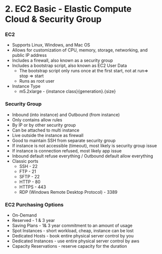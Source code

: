 # **2. EC2 Basic - Elastic Compute Cloud & Security Group**

### EC2

- Supports Linux, Windows, and Mac OS
- Allows for customization of CPU, memory, storage, networking, and public IP address
- Includes a firewall, also known as a security group
- Includes a bootstrap script, also known as EC2 User Data
    - The bootstrap script only runs once at the first start, not at run⇒ stop ⇒ start
    - Runs as root user
- Instance Type
    - m5.2xlarge - {instance class}{generation}.{size}
    

### Security Group

- Inbound (into instance) and Outbound (from instance)
- Only contains allow rules
- By IP or by other security group
- Can be attached to multi instance
- Live outside the instance as firewall
- Good to maintain SSH from separate security group
- If instance is not accessible (timeout), most likely is security group issue
- If instance is connection refused, most likely app issue
- Inbound default refuse everything / Outbound default allow everything
- Classic ports
    - SSH - 22
    - FTP - 21
    - SFTP - 22
    - HTTP - 80
    - HTTPS - 443
    - RDP (Windows Remote Desktop Protocol) - 3389
    

### EC2 Purchasing Options

- On-Demand
- Reserved - 1 & 3 year
- Saving Plans - 1& 3 year commitment to an amount of usage
- Spot Instances - short workload, cheap, instance can be lost
- Dedicated Hosts - book entire physical server control by you
- Dedicated Instances - use entire physical server control by aws
- Capacity Reservations - reserve capacity for the duration